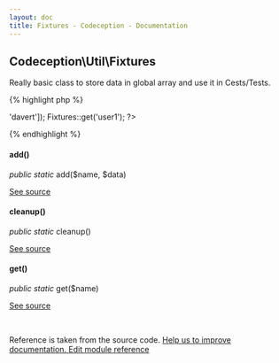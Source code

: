 ```yaml
---
layout: doc
title: Fixtures - Codeception - Documentation
---
```



## Codeception\Util\Fixtures



Really basic class to store data in global array and use it in Cests/Tests.

{% highlight php %}

<?php
Fixtures::add('user1', ['name' => 'davert']);
Fixtures::get('user1');

?>

{% endhighlight %}



#### add()

 *public static* add($name, $data) 

[See source](https://github.com/Codeception/Codeception/blob/2.2/src/Codeception/Util/Fixtures.php#L20)

#### cleanup()

 *public static* cleanup() 

[See source](https://github.com/Codeception/Codeception/blob/2.2/src/Codeception/Util/Fixtures.php#L34)

#### get()

 *public static* get($name) 

[See source](https://github.com/Codeception/Codeception/blob/2.2/src/Codeception/Util/Fixtures.php#L25)

<p>&nbsp;</p><div class="alert alert-warning">Reference is taken from the source code. <a href="https://github.com/Codeception/Codeception/blob/2.2/src//Codeception/Util/Fixtures.php">Help us to improve documentation. Edit module reference</a></div>

